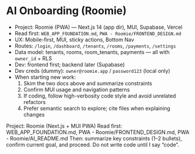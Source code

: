# AI Onboarding (Roomie)

- Project: Roomie (PWA) — Next.js 14 (app dir), MUI, Supabase, Vercel
- Read first: `WEB_APP_FOUNDATION.md`, `PWA - Roomie/FRONTEND_DESIGN.md`
- UX: Mobile-first, MUI, sticky actions, Bottom Nav
- Routes: `/login`, `/dashboard`, `/tenants`, `/rooms`, `/payments`, `/settings`
- Data model: tenants, rooms, room_tenants, payments — all with `owner_id` + RLS
- Dev: frontend first; backend later (Supabase)
- Dev creds (dummy): `owner@roomie.app` / `password123` (local only)
- When starting new work:
  1) Skim the two docs above and summarize constraints
  2) Confirm MUI usage and navigation patterns
  3) If coding, follow high-verbosity code style and avoid unrelated refactors
  4) Prefer semantic search to explore; cite files when explaining changes 


Project: Roomie (Next.js + MUI PWA)
Read first: WEB_APP_FOUNDATION.md, PWA - Roomie/FRONTEND_DESIGN.md, PWA - Roomie/AI_README.md
Then: summarize key constraints (1–2 bullets), confirm current goal, and proceed.
Do not write code until I say “code”.